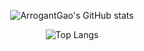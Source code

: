 <div id="title" align=center>

![ArrogantGao's GitHub stats](https://github-readme-stats-one-bice.vercel.app/api?username=ArrogantGao&theme=auto&show_icons=true&include_all_commits=true&role=OWNER,ORGANIZATION_MEMBER)

![Top Langs](https://github-readme-stats-one-bice.vercel.app/api/top-langs/?username=ArrogantGao&show_icons=true&include_all_commits=true&langs_count=8&layout=compact&theme=tokyonight&role=OWNER,ORGANIZATION_MEMBER)

